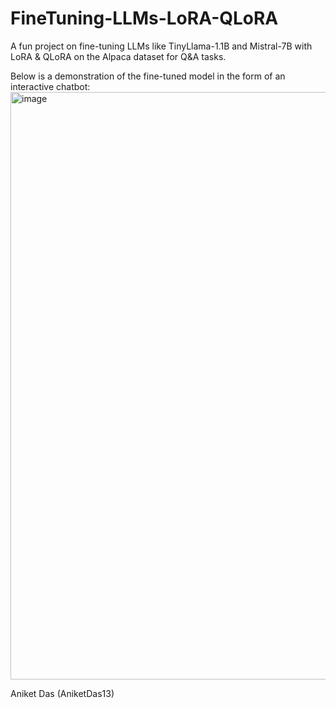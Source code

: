 # FineTuning-LLMs-LoRA-QLoRA
A fun project on fine-tuning LLMs like TinyLlama-1.1B and Mistral-7B with LoRA & QLoRA on the Alpaca dataset for Q&A tasks.

Below is a demonstration of the fine-tuned model in the form of an interactive chatbot:
<img width="1919" height="940" alt="image" src="https://github.com/user-attachments/assets/81426936-7499-4a54-a629-615d8f696f1e" />

Aniket Das (AniketDas13)
